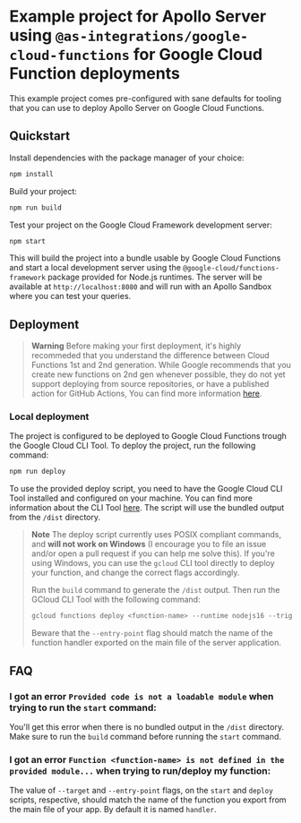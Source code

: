 # Example project for Apollo Server using `@as-integrations/google-cloud-functions` for Google Cloud Function deployments

This example project comes pre-configured with sane defaults for tooling that you can use to deploy Apollo Server on Google Cloud Functions.

## Quickstart

Install dependencies with the package manager of your choice:

```bash
npm install
```

Build your project:

```bash
npm run build
```

Test your project on the Google Cloud Framework development server:
```bash
npm start
```


This will build the project into a bundle usable by Google Cloud Functions and start a local development server using the `@google-cloud/functions-framework` package provided for Node.js runtimes. The server will be available at `http://localhost:8080` and will run with an Apollo Sandbox where you can test your queries.

## Deployment

> **Warning**
> Before making your first deployment, it's highly recommeded that you understand the difference between Cloud Functions 1st and 2nd generation. While Google recommends that you create new functions on 2nd gen whenever possible, they do not yet support deploying from source repositories, or have a published action for GitHub Actions, You can find more information [here](https://cloud.google.com/functions/docs/concepts/version-comparison).

### Local deployment

The project is configured to be deployed to Google Cloud Functions trough the Google Cloud CLI Tool. To deploy the project, run the following command:

```bash
npm run deploy
```

To use the provided deploy script, you need to have the Google Cloud CLI Tool installed and configured on your machine. You can find more information about the CLI Tool [here](https://cloud.google.com/sdk/gcloud). The script will use the bundled output from the `/dist` directory.

> **Note**
> The deploy script currently uses POSIX compliant commands, and **will not work on Windows** (I encourage you to file an issue and/or open a pull request if you can help me solve this). If you're using Windows, you can use the `gcloud` CLI tool directly to deploy your function, and change the correct flags accordingly.
>
> Run the `build` command to generate the `/dist` output. Then run the GCloud CLI Tool with the following command:
>
> ```powershell
> gcloud functions deploy <function-name> --runtime nodejs16 --trigger-http --allow-unauthenticated --entry-point=<function-name> --source=./dist
> ```
>
> Beware that the `--entry-point` flag should match the name of the function handler exported on the main file of the server application.

## FAQ

### I got an error `Provided code is not a loadable module` when trying to run the `start` command:

You'll get this error when there is no bundled output in the `/dist` directory. Make sure to run the `build` command before running the `start` command.

### I got an error `Function <function-name> is not defined in the provided module...` when trying to run/deploy my function:

The value of `--target` and `--entry-point` flags, on the `start` and `deploy` scripts, respective, should match the name of the function you export from the main file of your app. By default it is named `handler`.
